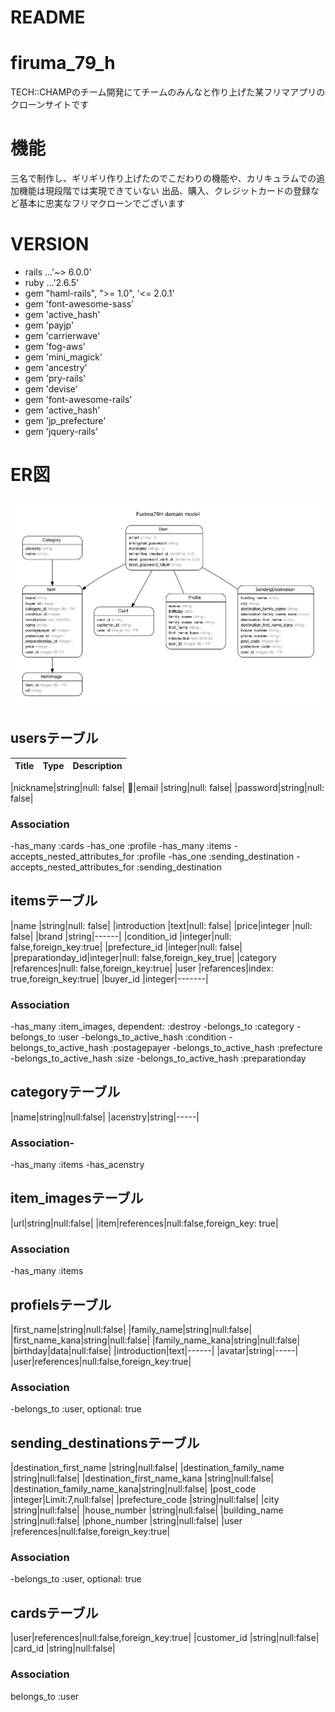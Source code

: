 # README

# firuma_79_h
TECH::CHAMPのチーム開発にてチームのみんなと作り上げた某フリマアプリのクローンサイトです 

# 機能
 
三名で制作し、ギリギリ作り上げたのでこだわりの機能や、カリキュラムでの追加機能は現段階では実現できていない
出品、購入、クレジットカードの登録など基本に忠実なフリマクローンでございます


# VERSION
* rails ...'~> 6.0.0' 
* ruby ...'2.6.5'
* gem "haml-rails", ">= 1.0", '<= 2.0.1'
* gem 'font-awesome-sass'
* gem 'active_hash'
* gem 'payjp'
* gem 'carrierwave'
* gem 'fog-aws'
* gem 'mini_magick'
* gem 'ancestry'
* gem 'pry-rails'
* gem 'devise'
* gem 'font-awesome-rails'
* gem 'active_hash'
* gem 'jp_prefecture'
* gem 'jquery-rails'


# ER図
<img src="/erd.png" alt="ER" title="サンプル">
 
## usersテーブル
|Title|Type|Description|
|:---|:---|:---|

|nickname|string|null: false|
|email   |string|null: false|
|password|string|null: false|
### Association
-has_many :cards
-has_one :profile
-has_many :items
-accepts_nested_attributes_for :profile
-has_one :sending_destination
-accepts_nested_attributes_for :sending_destination


## itemsテーブル
|name             |string|null: false|
|introduction     |text|null: false|
|price|integer    |null: false|
|brand            |string|------|
|condition_id     |integer|null: false,foreign_key:true|
|prefecture_id    |integer|null: false|
|preparationday_id|integer|null: false,foreign_key_true|
|category         |refarences|null: false,foreign_key:true|
|user             |refarences|index: true,foreign_key:true|
|buyer_id         |integer|-------|
### Association
-has_many :item_images, dependent: :destroy
-belongs_to :category
-belongs_to :user
-belongs_to_active_hash :condition
-belongs_to_active_hash :postagepayer
-belongs_to_active_hash :prefecture
-belongs_to_active_hash :size
-belongs_to_active_hash :preparationday


## categoryテーブル
|name|string|null:false|
|acenstry|string|-----|
### Association-
-has_many :items
-has_acenstry


## item_imagesテーブル
|url|string|null:false|
|item|references|null:false,foreign_key: true|
### Association
-has_many :items
## profielsテーブル
|first_name|string|null:false|
|family_name|string|null:false|
|first_name_kana|string|null:false|
|family_name_kana|string|null:false|
|birthday|data|null:false|
|introduction|text|------|
|avatar|string|-----|
|user|references|null:false,foreign_key:true|
### Association
-belongs_to :user, optional: true


## sending_destinationsテーブル
|destination_first_name      |string|null:false|
|destination_family_name     |string|null:false|
|destination_first_name_kana |string|null:false|
|destination_family_name_kana|string|null:false|
|post_code                   |integer|Limit:7,null:false|
|prefecture_code             |string|null:false|
|city                        |string|null:false|
|house_number                |string|null:false|
|building_name               |string|null:false|
|phone_number                |string|null:false|
|user                        |references|null:false,foreign_key:true|
### Association
-belongs_to :user, optional: true


## cardsテーブル
|user|references|null:false,foreign_key:true|
|customer_id    |string|null:false|
|card_id        |string|null:false|
### Association
belongs_to :user
